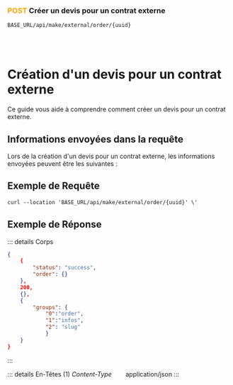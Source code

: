 ### <span style="color:orange">POST</span> Créer un devis pour un contrat externe

````
BASE_URL/api/make/external/order/{uuid}
````

<br/> <br/> 

# Création d'un devis pour un contrat externe
Ce guide vous aide à comprendre comment créer un devis pour un contrat externe.


## Informations envoyées dans la requête

Lors de la création d'un devis pour un contrat externe, les informations envoyées peuvent être les suivantes :


## Exemple de Requête

```txt
curl --location 'BASE_URL/api/make/external/order/{uuid}' \'

```


## Exemple de Réponse

::: details Corps  

```json
{
    {
        "status": "success",
        "order": {}
    },
    200,
    {},
    {
        "groups": {
            "0":"order", 
            "1":"infos",
            "2": "slug"
            }
    }
}
```
:::


::: details En-Têtes (1)
 *Content-Type*    &nbsp;&nbsp;&nbsp;&nbsp;&nbsp;&nbsp;     application/json
:::

